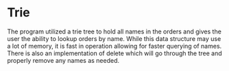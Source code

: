 # Trie

The program utilized a trie tree to hold all names in the orders and gives the user the ability to lookup orders by name. While this data structure may use a lot of memory, it is fast in operation allowing for faster querying of names. There is also an implementation of delete which will go through the tree and properly remove any names as needed.
